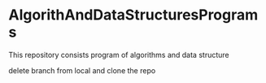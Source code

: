 # AlgorithAndDataStructuresPrograms
This repository consists program of algorithms and data structure

delete branch from local and clone the repo
